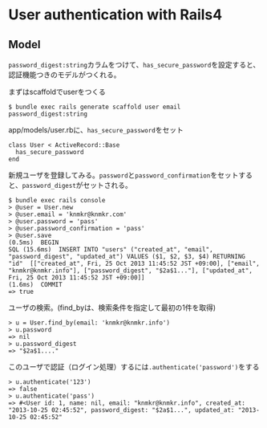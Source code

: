 # User authentication with Rails4

## Model

`password_digest:string`カラムをつけて、`has_secure_password`を設定すると、認証機能つきのモデルがつくれる。

まずはscaffoldでuserをつくる

```
$ bundle exec rails generate scaffold user email password_digest:string
```

app/models/user.rbに、`has_secure_password`をセット

```
class User < ActiveRecord::Base
  has_secure_password
end
```

新規ユーザを登録してみる。`password`と`password_confirmation`をセットすると、`password_digest`がセットされる。

```
$ bundle exec rails console
> @user = User.new
> @user.email = 'knmkr@knmkr.com'
> @user.password = 'pass'
> @user.password_confirmation = 'pass'
> @user.save
(0.5ms)  BEGIN
SQL (15.6ms)  INSERT INTO "users" ("created_at", "email", "password_digest", "updated_at") VALUES ($1, $2, $3, $4) RETURNING "id"  [["created_at", Fri, 25 Oct 2013 11:45:52 JST +09:00], ["email", "knmkr@knmkr.info"], ["password_digest", "$2a$1..."], ["updated_at", Fri, 25 Oct 2013 11:45:52 JST +09:00]]
(1.6ms)  COMMIT
=> true
```

ユーザの検索。(find_byは、検索条件を指定して最初の1件を取得)

```
> u = User.find_by(email: 'knmkr@knmkr.info')
> u.password
=> nil
> u.password_digest
=> "$2a$1...."
```

このユーザで認証（ログイン処理）するには`.authenticate('password')`をする

```
> u.authenticate('123')
=> false
> u.authenticate('pass')
=> #<User id: 1, name: nil, email: "knmkr@knmkr.info", created_at: "2013-10-25 02:45:52", password_digest: "$2a$1...", updated_at: "2013-10-25 02:45:52"
```
